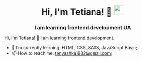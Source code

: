 <h1 align="center">Hi, I'm  Tetiana! &#128075;  
<img src="https://github.com/blackcater/blackcater/raw/main/images/Hi.gif" height="32"/></h1>
<h3 align="center">I am learning frontend development UA</h3>


Hi, I'm Tetiana!  👋 I am learning frontend development. 

- 🌱 I’m currently learning: HTML, CSS, SASS, JavaScript Basic;
- 📫 How to reach me: tanyashka1982@gmail.com;
